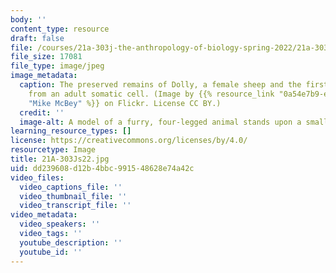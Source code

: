 ```yaml
---
body: ''
content_type: resource
draft: false
file: /courses/21a-303j-the-anthropology-of-biology-spring-2022/21a-303js22.jpg
file_size: 17081
file_type: image/jpeg
image_metadata:
  caption: The preserved remains of Dolly, a female sheep and the first mammal cloned
    from an adult somatic cell. (Image by {{% resource_link "0a54e7b9-e34e-41a8-8b74-5cb217a452e8"
    "Mike McBey" %}} on Flickr. License CC BY.)
  credit: ''
  image-alt: A model of a furry, four-legged animal stands upon a small platform.
learning_resource_types: []
license: https://creativecommons.org/licenses/by/4.0/
resourcetype: Image
title: 21A-303Js22.jpg
uid: dd239608-d12b-4bbc-9915-48628e74a42c
video_files:
  video_captions_file: ''
  video_thumbnail_file: ''
  video_transcript_file: ''
video_metadata:
  video_speakers: ''
  video_tags: ''
  youtube_description: ''
  youtube_id: ''
---
```

